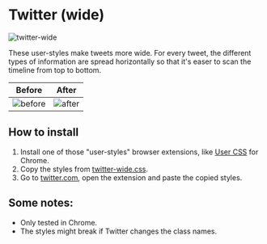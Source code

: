 # Twitter (wide)

![twitter-wide](https://cloud.githubusercontent.com/assets/378023/21426939/0d32a7e6-c895-11e6-89ca-ff47d36259cc.png)

These user-styles make tweets more wide. For every tweet, the different types of information are spread horizontally so that it's easer to scan the timeline from top to bottom.

Before | After
--- | ---
![before](https://cloud.githubusercontent.com/assets/378023/21426878/b7920f16-c894-11e6-86c0-93f1106b4649.png) | ![after](https://cloud.githubusercontent.com/assets/378023/21426877/b7920548-c894-11e6-8a57-23f00b57a9ed.png)

## How to install

1. Install one of those "user-styles" browser extensions, like [User CSS](https://chrome.google.com/webstore/detail/user-css/okpjlejfhacmgjkmknjhadmkdbcldfcb) for Chrome.
2. Copy the styles from [twitter-wide.css](https://github.com/simurai/twitter-wide/blob/master/twitter-wide.css).
3. Go to [twitter.com](https://twitter.com/), open the extension and paste the copied styles.

## Some notes:

- Only tested in Chrome.
- The styles might break if Twitter changes the class names.
